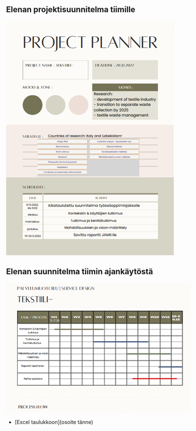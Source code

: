 ## Elenan projektisuunnitelma tiimille
![](Kuvat/canvaProjectplannerTekstiili.png)

## Elenan suunnitelma tiimin ajankäytöstä
![](Kuvat/CanvaSprintitTekstiili.png)

* [Excel taulukkoon](osoite tänne)

